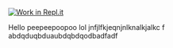 [![Work in Repl.it](https://classroom.github.com/assets/work-in-replit-14baed9a392b3a25080506f3b7b6d57f295ec2978f6f33ec97e36a161684cbe9.svg)](https://classroom.github.com/online_ide?assignment_repo_id=435193&assignment_repo_type=GroupAssignmentRepo)

Hello peepeepoopoo
lol
jnfjlfkjeqnjnlknalkjalkc f
abdqduqbduaubdqbdqodbadfadf
